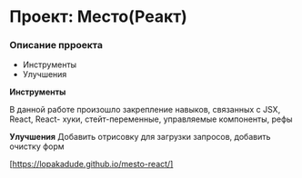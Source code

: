 # Проект: Место(Реакт)

### Описание прроекта

* Инструменты
* Улучшения



**Инструменты**

В данной работе произошло закрепление навыков, связанных с JSX, React, React- хуки, стейт-переменные, управляемые компоненты, рефы

**Улучшения**
Добавить отрисовку для загрузки запросов, добавить очистку форм


[https://lopakadude.github.io/mesto-react/]